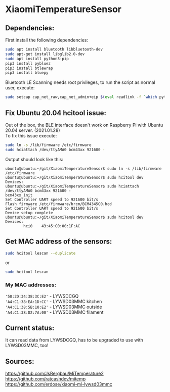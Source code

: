 # XiaomiTemperatureSensor

## Dependencies:
First install the following dependencies:
```bash
sudo apt install bluetooth libbluetooth-dev  
sudo apt-get install libglib2.0-dev  
sudo apt install python3-pip  
pip3 install pybluez  
pip3 install btlewrap
pip3 install bluepy  
```

Bluetooth LE Scanning needs root privileges, to run the script as normal user, execute:  
```bash
sudo setcap cap_net_raw,cap_net_admin+eip $(eval readlink -f `which python3`)
```

## Fix Ubuntu 20.04 hcitool issue:
Out of the box, the BLE interface doesn't work on Raspberry Pi with Ubuntu 20.04 server. (2021.01.28)  
To fix this issue execute:
```bash
sudo ln -s /lib/firmware /etc/firmware  
sudo hciattach /dev/ttyAMA0 bcm43xx 921600 -  
```
Output should look like this:
```console
ubuntu@ubuntu:~/git/XiaomiTemperatureSensor$ sudo ln -s /lib/firmware /etc/firmware
ubuntu@ubuntu:~/git/XiaomiTemperatureSensor$ sudo hcitool dev
Devices:
ubuntu@ubuntu:~/git/XiaomiTemperatureSensor$ sudo hciattach /dev/ttyAMA0 bcm43xx 921600 -
bcm43xx_init
Set Controller UART speed to 921600 bit/s
Flash firmware /etc/firmware/brcm/BCM4345C0.hcd
Set Controller UART speed to 921600 bit/s
Device setup complete
ubuntu@ubuntu:~/git/XiaomiTemperatureSensor$ sudo hcitool dev
Devices:
        hci0    43:45:C0:00:1F:AC
```

## Get MAC address of the sensors:
```bash
sudo hcitool lescan --duplicate  
```
or
```bash
sudo hcitool lescan  
```

### My MAC addresses:  
`'58:2D:34:38:3C:E2'` - LYWSDCGQ  
`'A4:C1:38:EA:1D:CC'` - LYWSD03MMC kitchen  
`'A4:C1:38:5B:10:E2'` - LYWSD03MMC outside  
`'A4:C1:38:D2:7A:00'` - LYWSD03MMC filament  

## Current status:
It can read data from LYWSDCGQ, has to be upgraded to use with LYWSD03MMC, too!  

## Sources:  
https://github.com/JsBergbau/MiTemperature2  
https://github.com/ratcashdev/mitemp  
https://github.com/erdose/xiaomi-mi-lywsd03mmc
